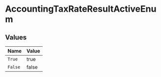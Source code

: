 # AccountingTaxRateResultActiveEnum


## Values

| Name    | Value   |
| ------- | ------- |
| `True`  | true    |
| `False` | false   |